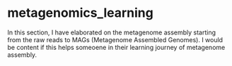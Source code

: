 # metagenomics_learning
In this section, I have elaborated on the metagenome assembly starting from the raw reads to MAGs (Metagenome Assembled Genomes). I would be content if this helps someoene in their learning journey of metagenome assembly.


